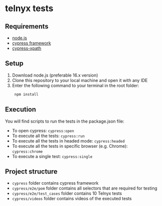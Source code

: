 # telnyx tests


## Requirements

 - [node.js](https://nodejs.org/)
 - [cypress framework](https://www.cypress.io)
 - [cypress-xpath](https://www.npmjs.com/package/cypress-xpath)


## Setup

1. Download node.js (preferable 16.x version)
2. Clone this repository to your local machine and open it with any IDE
3. Enter the following command to your terminal in the root folder:
      ```bash
       npm install
      ```

## Execution

You will find scripts to run the tests in the package.json file:

- To open cypress:
    `cypress:open`
- To execute all the tests:
    `cypress:run`
- To execute all the tests in headed mode:
    `cypress:headed`
- To execute all the tests in specific browser (e.g. Chrome):
    `cypress:chrome`
- To execute a single test:
    `cypress:single`


## Project structure

- `cypress` folder contains cypress framework 
- `cypress/e2e/pom` folder contains all selectors that are required for testing
- `cypress/e2e/test_cases` folder contains 10 Telnyx tests
- `cypress/videos` folder contains videos of the executed tests
